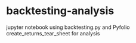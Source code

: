 # backtesting-analysis
jupyter notebook using backtesting.py and Pyfolio create_returns_tear_sheet for analysis
